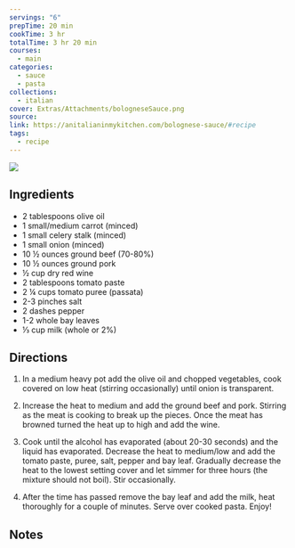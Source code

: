 ```yaml
---
servings: "6"
prepTime: 20 min
cookTime: 3 hr
totalTime: 3 hr 20 min
courses:
  - main
categories:
  - sauce
  - pasta
collections:
  - italian
cover: Extras/Attachments/bologneseSauce.png
source:
link: https://anitalianinmykitchen.com/bolognese-sauce/#recipe
tags:
  - recipe
---
```

![](Extras/Attachments/bologneseSauce.png)


## Ingredients

- 2 tablespoons olive oil
- 1 small/medium carrot (minced)
- 1 small celery stalk (minced)
- 1 small onion (minced)
- 10 ½ ounces ground beef (70-80%)
- 10 ½ ounces ground pork
- ½ cup dry red wine
- 2 tablespoons tomato paste
- 2 ¼ cups tomato puree (passata)
- 2-3 pinches salt
- 2 dashes pepper
- 1-2 whole bay leaves
- ⅓ cup milk (whole or 2%)


## Directions

1. In a medium heavy pot add the olive oil and chopped vegetables, cook covered on low heat (stirring occasionally) until onion is transparent.

2. Increase the heat to medium and add the ground beef and pork. Stirring as the meat is cooking to break up the pieces. Once the meat has browned turned the heat up to high and add the wine.

3. Cook until the alcohol has evaporated (about 20-30 seconds) and the liquid has evaporated. Decrease the heat to medium/low and add the tomato paste, puree, salt, pepper and bay leaf. Gradually decrease the heat to the lowest setting cover and let simmer for three hours (the mixture should not boil). Stir occasionally.

4. After the time has passed remove the bay leaf and add the milk, heat thoroughly for a couple of minutes. Serve over cooked pasta. Enjoy!


## Notes